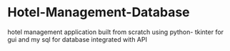 # Hotel-Management-Database
hotel management application built from scratch using python- tkinter for gui and my sql for database integrated with API 
